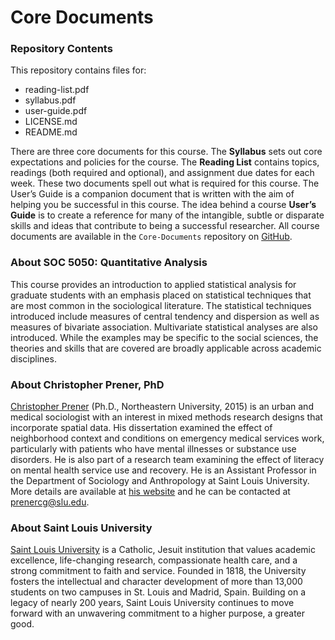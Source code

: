 # Core Documents

### Repository Contents
This repository contains files for:
  - reading-list.pdf
  - syllabus.pdf
  - user-guide.pdf
  - LICENSE.md
  - README.md

There are three core documents for this course. The **Syllabus** sets out core expectations and policies for the course. The **Reading List** contains topics, readings (both required and optional), and assignment due dates for each week. These two documents spell out what is required for this course. The User’s Guide is a companion document that is written with the aim of helping you be successful in this course. The idea behind a course **User’s Guide** is to create a reference for many of the intangible, subtle or disparate skills and ideas that contribute to being a successful researcher. All course documents are available in the `Core-Documents` repository on [GitHub](https://github.com/slu-soc5050/Core-Documents).

### About SOC 5050: Quantitative Analysis
This course provides an introduction to applied statistical analysis for graduate students with an emphasis placed on statistical techniques that are most common in the sociological literature. The statistical techniques introduced include measures of central tendency and dispersion as well as measures of bivariate association. Multivariate statistical analyses are also introduced. While the examples may be specific to the social sciences, the theories and skills that are covered are broadly applicable across academic disciplines.

### About Christopher Prener, PhD
[Christopher Prener](http://chrisprener.net) (Ph.D., Northeastern University, 2015) is an urban and medical sociologist with an interest in mixed methods research designs that incorporate spatial data. His dissertation examined the effect of neighborhood context and conditions on emergency medical services work, particularly with patients who have mental illnesses or substance use disorders. He is also part of a research team examining the effect of literacy on mental health service use and recovery. He is an Assistant Professor in the Department of Sociology and Anthropology at Saint Louis University. More details are available at [his website](http://www.chrisprener.net) and he can be contacted at [prenercg@slu.edu](mailto:prenercg@slu.edu).

### About Saint Louis University
[Saint Louis University](http://wwww.slu.edu) is a Catholic, Jesuit institution that values academic excellence, life-changing research, compassionate health care, and a strong commitment to faith and service. Founded in 1818, the University fosters the intellectual and character development of more than 13,000 students on two campuses in St. Louis and Madrid, Spain. Building on a legacy of nearly 200 years, Saint Louis University continues to move forward with an unwavering commitment to a higher purpose, a greater good.
